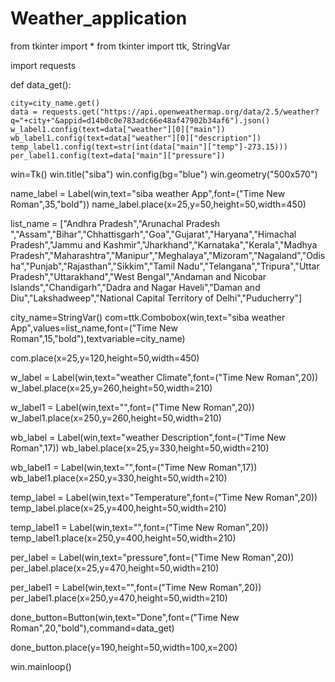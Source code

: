 # Weather_application


from tkinter import *
from tkinter import ttk, StringVar

import requests







def data_get():

    city=city_name.get()
    data = requests.get("https://api.openweathermap.org/data/2.5/weather?q="+city+"&appid=d14b0c0e783adc66e48af47902b34af6").json()
    w_label1.config(text=data["weather"][0]["main"])
    wb_label1.config(text=data["weather"][0]["description"])
    temp_label1.config(text=str(int(data["main"]["temp"]-273.15)))
    per_label1.config(text=data["main"]["pressure"])







win=Tk()
win.title("siba")
win.config(bg="blue")
win.geometry("500x570")


name_label = Label(win,text="siba weather App",font=("Time New Roman",35,"bold"))
name_label.place(x=25,y=50,height=50,width=450)

list_name = ["Andhra Pradesh","Arunachal Pradesh ","Assam","Bihar","Chhattisgarh","Goa","Gujarat","Haryana","Himachal Pradesh","Jammu and Kashmir","Jharkhand","Karnataka","Kerala","Madhya Pradesh","Maharashtra","Manipur","Meghalaya","Mizoram","Nagaland","Odisha","Punjab","Rajasthan","Sikkim","Tamil Nadu","Telangana","Tripura","Uttar Pradesh","Uttarakhand","West Bengal","Andaman and Nicobar Islands","Chandigarh","Dadra and Nagar Haveli","Daman and Diu","Lakshadweep","National Capital Territory of Delhi","Puducherry"]





city_name=StringVar()
com=ttk.Combobox(win,text="siba weather App",values=list_name,font=("Time New Roman",15,"bold"),textvariable=city_name)



com.place(x=25,y=120,height=50,width=450)






w_label = Label(win,text="weather Climate",font=("Time New Roman",20))
w_label.place(x=25,y=260,height=50,width=210)

w_label1 = Label(win,text="",font=("Time New Roman",20))
w_label1.place(x=250,y=260,height=50,width=210)



wb_label = Label(win,text="weather Description",font=("Time New Roman",17))
wb_label.place(x=25,y=330,height=50,width=210)

wb_label1 = Label(win,text="",font=("Time New Roman",17))
wb_label1.place(x=250,y=330,height=50,width=210)


temp_label = Label(win,text="Temperature",font=("Time New Roman",20))
temp_label.place(x=25,y=400,height=50,width=210)


temp_label1 = Label(win,text="",font=("Time New Roman",20))
temp_label1.place(x=250,y=400,height=50,width=210)


per_label = Label(win,text="pressure",font=("Time New Roman",20))
per_label.place(x=25,y=470,height=50,width=210)


per_label1 = Label(win,text="",font=("Time New Roman",20))
per_label1.place(x=250,y=470,height=50,width=210)


done_button=Button(win,text="Done",font=("Time New Roman",20,"bold"),command=data_get)

done_button.place(y=190,height=50,width=100,x=200)








win.mainloop()
